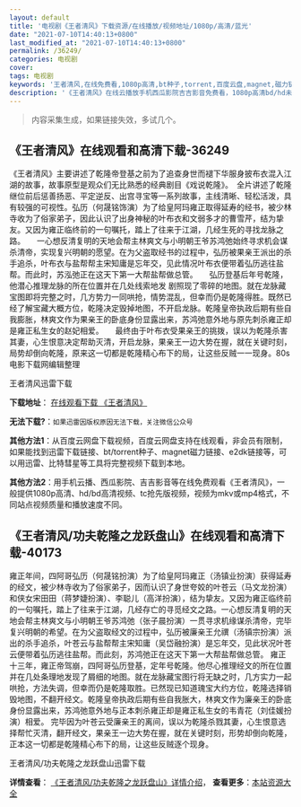 ```yaml
---
layout: default
title: '电视剧《王者清风》下载资源/在线播放/视频地址/1080p/高清/蓝光'
date: "2021-07-10T14:40:13+0800"
last_modified_at: "2021-07-10T14:40:13+0800"
permalink: /36249/
categories: 电视剧
cover:
tags: 电视剧
keywords: '王者清风,在线免费看,1080p高清,bt种子,torrent,百度云盘,magnet,磁力链,迅雷下载资源'
description: '《王者清风》在线云播放手机西瓜影院吉吉影音免费看，1080p高清bd/hd未删减完整版和tc抢先枪版，mkv/mp4格式，附带bt/torrent种子、magnet/磁力链、百度云盘、网盘资源迅雷下载链接'
---
```


>内容采集生成，如果链接失效，多试几个。


## 《王者清风》在线观看和高清下载-36249

《王者清风》主要讲述了乾隆帝登基之前为了追查身世而褪下华服身披布衣混入江湖的故事，故事原型是观众们无比熟悉的经典剧目《戏说乾隆》。　全片讲述了乾隆继位前后惩善扬恶、平定逆反、出宫寻宝等一系列故事，主线清晰、轻松活泼，具有较强的可视性。弘历（何晟铭饰演）为了给皇阿玛雍正取得延寿的经书，被少林寺收为了俗家弟子，因此认识了出身神秘的叶布衣和文弱多才的曹雪芹，结为挚友。又因为雍正临终前的一句嘱托，踏上了往来于江湖，几经生死的寻找龙脉之路。　　一心想反清复明的天地会帮主林爽文与小明朝王爷苏鸿弛始终寻求机会谋杀清帝，实现复兴明朝的愿望。在为父盗取经书的过程中，弘历被果亲王派出的杀手追杀，叶布衣与盐帮帮主宋知庸是忘年交，见此情况叶布衣便带着弘历逃往盐帮。而此时，苏泓弛正在这天下第一大帮盐帮做总管。　　弘历登基后年号乾隆，他潜心推理龙脉的所在位置并在几处线索地发 剧照现了零碎的地图。就在龙脉藏宝图即将完整之时，几方势力一同哄抢，情势混乱，但幸而仍是乾隆得胜。既然已经了解宝藏大概方位，乾隆决定毁掉地图，不开启龙脉。乾隆皇帝执政后期有些自我膨胀，林爽文作为果亲王的卧底身份显露出来，苏鸿弛意外地与原先刺杀雍正却是雍正私生女的赵妃相爱。　　最终由于叶布衣受果亲王的挑拨，误以为乾隆杀害其妻，心生恨意决定帮助灭清，开启龙脉，果亲王一边大势在握，就在关键时刻，局势却倒向乾隆，原来这一切都是乾隆精心布下的局，让这些反贼一一现身。80s电影下载网编辑整理


王者清风迅雷下载

**下载地址**： [在线观看下载 《王者清风》](https://www.993dy.com//vod-detail-id-35445.html) 


**无法下载?**：`如果迅雷因版权原因无法下载，关注微信公众号 `

**其他方法1**：从百度云网盘下载视频，百度云网盘支持在线观看，非会员有限制，如果能找到迅雷下载链接、bt/torrent种子、magnet磁力链接、e2dk链接等，可以用迅雷、比特彗星等工具将完整视频下载到本地。

**其他方法2**：用手机云播、西瓜影院、吉吉影音等在线免费观看《王者清风》，一般提供1080p高清、hd/bd高清视频、tc抢先版视频，视频为mkv或mp4格式，不同站点视频质量和播放速度不同。


## 《王者清风/功夫乾隆之龙跃盘山》在线观看和高清下载-40173

雍正年间，四阿哥弘历（何晟铭扮演）为了给皇阿玛雍正（汤镇业扮演）获得延寿的经文，被少林寺收为了俗家弟子，因而认识了身世夸姣的叶苍云（马文龙扮演）和侠女宋田田（蒋梦婕扮演）、李聪儿（高洋扮演），结为挚友。又因为雍正临终前的一句嘱托，踏上了往来于江湖，几经存亡的寻觅经文之路。一心想反清复明的天地会帮主林爽文与小明朝王爷苏鸿弛（张子晨扮演）一贯寻求机缘谋杀清帝，完毕复兴明朝的希望。在为父盗取经文的过程中，弘历被廉亲王允禩（汤镇宗扮演）派出的杀手追杀，叶苍云与盐帮帮主宋知庸（吴岱融扮演）是忘年交，见此状况叶苍云便带着弘历逃往盐帮。而此刻，苏鸿弛正在这天下第一大帮盐帮做总管。 雍正十三年，雍正帝驾崩，四阿哥弘历登基，定年号乾隆。他尽心推理经文的所在位置并在几处条理地发现了屑细的地图。就在龙脉藏宝图行将无缺之时，几方实力一起哄抢，方法失调，但幸而仍是乾隆取胜。已然现已知道瑰宝大约方位，乾隆选择销毁地图，不翻开经文。乾隆皇帝执政后期有些自我胀大，林爽文作为廉亲王的卧底身份显露出来，苏鸿弛意外地与正本刺杀雍正却是雍正私生女的韦青花（刘佳媛扮演）相爱。 完毕因为叶苍云受廉亲王的离间，误以为乾隆杀戮其妻，心生恨意选择帮忙灭清，翻开经文，果亲王一边大势在握，就在关键时刻，形势却倒向乾隆，正本这一切都是乾隆精心布下的局，让这些反贼逐个现身。</p>


王者清风/功夫乾隆之龙跃盘山迅雷下载

**详情查看**： [《王者清风/功夫乾隆之龙跃盘山》详情介绍](/movie/40173/)， **查看更多**：[本站资源大全](/movie/t/all/)

